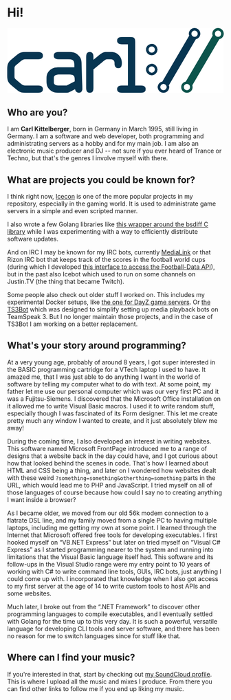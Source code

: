 # Hi!

![carl://](https://raw.githubusercontent.com/icedream/icedream/master/img/carl-logo.svg)

## Who are you?

I am **Carl Kittelberger**, born in Germany in March 1995, still living in Germany. I am a software and web developer, both programming and administrating servers as a hobby and for my main job. I am also an electronic music producer and DJ -- not sure if you ever heard of Trance or Techno, but that's the genres I involve myself with there.

## What are projects you could be known for?

I think right now, [Icecon](https://github.com/icedream/icecon) is one of the more popular projects in my repository, especially in the gaming world. It is used to administrate game servers in a simple and even scripted manner.

I also wrote a few Golang libraries like [this wrapper around the bsdiff C library](https://github.com/icedream/go-bsdiff) while I was experimenting with a way to efficiently distribute software updates.

And on IRC I may be known for my IRC bots, currently [MediaLink](https://github.com/icedream/irc-medialink) or that Rizon IRC bot that keeps track of the scores in the football world cups (during which I developed [this interface to access the Football-Data API](https://github.com/icedream/go-footballdata)), but in the past also Icebot which used to run on some channels on Justin.TV (the thing that became Twitch).

Some people also check out older stuff I worked on. This includes my experimental Docker setups, like [the one for DayZ game servers](https://github.com/icedream/docker-dayzserver). Or [the TS3Bot](https://github.com/icedream/ts3bot) which was designed to simplify setting up media playback bots on TeamSpeak 3. But I no longer maintain those projects, and in the case of TS3Bot I am working on a better replacement.

## What's your story around programming?

At a very young age, probably of around 8 years, I got super interested in the BASIC programming cartridge for a VTech laptop I used to have. It amazed me, that I was just able to do anything I want in the world of software by telling my computer what to do with text. At some point, my father let me use our personal computer which was our very first PC and it was a Fujitsu-Siemens. I discovered that the Microsoft Office installation on it allowed me to write Visual Basic macros. I used it to write random stuff, especially though I was fascinated of its Form designer. This let me create pretty much any window I wanted to create, and it just absolutely blew me away!

During the coming time, I also developed an interest in writing websites. This software named Microsoft FrontPage introduced me to a range of designs that a website back in the day could have, and I got curious about how that looked behind the scenes in code. That's how I learned about HTML and CSS being a thing, and later on I wondered how websites dealt with these weird `?something=something&otherthing=something` parts in the URL, which would lead me to PHP and JavaScript. I tried myself on all of those languages of course because how could I say no to creating anything I want inside a browser?

As I became older, we moved from our old 56k modem connection to a flatrate DSL line, and my family moved from a single PC to having multiple laptops, including me getting my own at some point. I learned through the Internet that Microsoft offered free tools for developing executables. I first hooked myself on “VB.NET Express” but later on tried myself on “Visual C# Express” as I started programming nearer to the system and running into limitations that the Visual Basic language itself had. This software and its follow-ups in the Visual Studio range were my entry point to 10 years of working with C# to write command line tools, GUIs, IRC bots, just anything I could come up with. I incorporated that knowledge when I also got access to my first server at the age of 14 to write custom tools to host APIs and some websites.

Much later, I broke out from the “.NET Framework” to discover other programming languages to compile executables, and I eventually settled with Golang for the time up to this very day. It is such a powerful, versatile language for developing CLI tools and server software, and there has been no reason for me to switch languages since for stuff like that.

## Where can I find your music?

If you're interested in that, start by checking out [my SoundCloud profile](https://soundcloud.com/icedream). This is where I upload all the music and mixes I produce. From there you can find other links to follow me if you end up liking my music.
